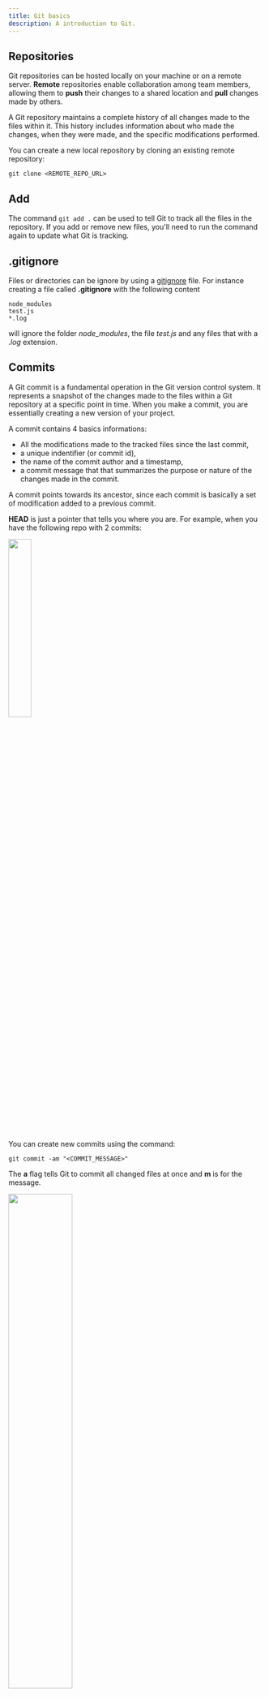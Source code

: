 ```yaml
---
title: Git basics
description: A introduction to Git.
---
```


## Repositories

Git repositories can be hosted locally on your machine or on a remote server. **Remote** repositories enable collaboration among team members, allowing them to **push** their changes to a shared location and **pull** changes made by others.

A Git repository maintains a complete history of all changes made to the files within it. This history includes information about who made the changes, when they were made, and the specific modifications performed.

You can create a new local repository by cloning an existing remote repository:

```console
git clone <REMOTE_REPO_URL>
```

## Add

The command `git add .` can be used to tell Git to track all the files in the repository. If you add or remove new files, you'll need to run the command again to update what Git is tracking.

## .gitignore

Files or directories can be ignore by using a <a href="https://www.atlassian.com/git/tutorials/saving-changes/gitignore/" target="_blank">gitignore</a> file. For instance creating a file called **.gitignore** with the following content

```
node_modules
test.js
*.log
```

will ignore the folder _node_modules_, the file _test.js_ and any files that with a _.log_ extension.

## Commits

A Git commit is a fundamental operation in the Git version control system. It represents a snapshot of the changes made to the files within a Git repository at a specific point in time. When you make a commit, you are essentially creating a new version of your project.

A commit contains 4 basics informations:

- All the modifications made to the tracked files since the last commit,
- a unique indentifier (or commit id),
- the name of the commit author and a timestamp,
- a commit message that that summarizes the purpose or nature of the changes made in the commit.

A commit points towards its ancestor, since each commit is basically a set of modification added to a previous commit.

**HEAD** is just a pointer that tells you where you are. For example, when you have the following repo with 2 commits:

 <img src="/images/commit1.png" width="30%">

You can create new commits using the command:

```console
git commit -am "<COMMIT_MESSAGE>"
```

The **a** flag tells Git to commit all changed files at once and **m** is for the message.

 <img src="/images/commit2.png" width="50%">

## Branches

In Git, a branch is a lightweight movable pointer to a specific commit within a Git repository's commit history. It represents an independent line of development that diverges from the main codebase, often called the **master** branch.

Branches in Git allow you to work on different features, bug fixes, or experiments without affecting the main codebase until you are ready to merge your changes. Each branch maintains its own commit history, recording the changes made exclusively within that branch.

For example, starting frome the following repo:

 <img src="/images/commit2.png" width="50%">

You can create a new branch from your position (where your **HEAD** is) and switch to it with the following command:

```console
git checkout -b feature
```

 <img src="/images/branch1.png" width="50%">

For now, **master** and **feature** points towards the same commit **_6da84_**, e.g. the code in the **master** and the **feature** branch are identical.

Then, after two commits, the repo will look like this:

```console
# Do some work
git commit -am "Fixed bug 1"
# Do some other work
git commit -am "Added nice stuff"
```

 <img src="/images/branch2.png" width="80%">

Now, let's say you want to go back to a previous version of the code that corresponds to the master branch. You can checkout to it:

```console
git checkout master
```

If you do some work and then commit it, the repo will look like this:

```console
git commit -am "Some work on the master branch"
```

 <img src="/images/branch3.png" width="90%">

Now, let's say you are done working on your feature and you want to merge the code you wrote in the feature branch into your main code (the master branch).

You need first to make sure that you are on the master branch, by using the **checkout** command and then use the **merge** command to merge **feature** into **master**:

```console
git checkout master
git merge feature
```

 <img src="/images/branch4.png" width="90%">

Don't forget to eventually delete the branch **feature** as it's not longer needed with the command:

```console
git branch -d feature
```

 <img src="/images/branch5.png" width="90%">

The last commit **_e4fef_** is special in the sense that it have two ancestors that represent the merging of two branches and may require you to resolve a merge conflict.
